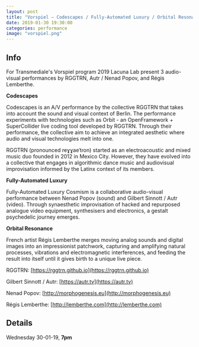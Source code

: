 ```yaml
---
layout: post
title: "Vorspiel – Codescapes / Fully-Automated Luxury / Orbital Resonance"
date: 2019-01-30 19:30:00
categories: performance
image: "vorspiel.png"
---
```


## Info

For Transmediale's Vorspiel program 2019 Lacuna Lab present 3 audio-visual performances by RGGTRN, Autr / Nenad Popov, and Régis Lemberthe.

**Codescapes**

Codescapes is an A/V performance by the collective RGGTRN that takes into account the sound and visual context of Berlin. The performance experiments with technologies such as Orbit - an OpenFramework + SuperCollider live coding tool developed by RGGTRN. Through their performance, the collective aim to achieve an integrated aesthetic where audio and visual technologies melt into one. 

RGGTRN (pronounced reɣɣaeˈtɾon) started as an electroacoustic and mixed music duo founded in 2012 in Mexico City. However, they have evolved into a collective that engages in algorithmic dance music and audiovisual improvisation informed by the Latinx context of its members.



**Fully-Automated Luxury**

Fully-Automated Luxury Cosmism is a collaborative audio-visual performance between Nenad Popov (sound) and Gilbert Sinnott / Autr (video). Through synaesthetic improvisation of hacked and repurposed analogue video equipment, synthesisers and electronics, a gestalt psychedelic journey emerges. 



**Orbital Resonance**

French artist Régis Lemberthe merges moving analog sounds and digital images into an impressionist patchwork, capturing and amplifying natural processes, vibrations and electromagnetic interferences, and feeding the result into itself until it gives birth to a unique live piece.

RGGTRN: [https://rggtrn.github.io](https://rggtrn.github.io)

Gilbert Sinnott / Autr: [https://autr.tv](https://autr.tv)

Nenad Popov: [http://morphogenesis.eu](http://morphogenesis.eu)

Régis Lemberthe: [http://lemberthe.com](http://lemberthe.com)

## Details


Wednesday 30-01-19, **7pm**